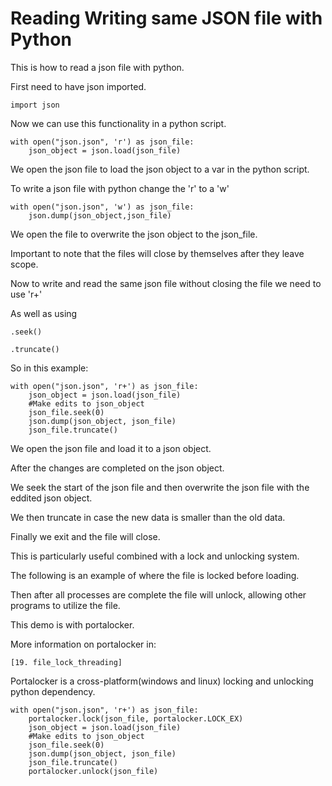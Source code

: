 # Reading Writing same JSON file with Python

This is how to read a json file with python.

First need to have json imported.

	import json

Now we can use this functionality in a python script.
	
	with open("json.json", 'r') as json_file:
	    json_object = json.load(json_file)

We open the json file to load the json object to a var in the python script.

To write a json file with python change the 'r' to a 'w'

	with open("json.json", 'w') as json_file:
	    json.dump(json_object,json_file)

We open the file to overwrite the json object to the json_file.

Important to note that the files will close by themselves after they leave scope.

Now to write and read the same json file without closing the file we need to use 'r+'

As well as using

	.seek()

	.truncate()

So in this example:

	with open("json.json", 'r+') as json_file:
	    json_object = json.load(json_file)
	    #Make edits to json_object
	    json_file.seek(0)
	    json.dump(json_object, json_file)
	    json_file.truncate()

We open the json file and load it to a json object.

After the changes are completed on the json object.

We seek the start of the json file and then overwrite the json file with the eddited json object.

We then truncate in case the new data is smaller than the old data.

Finally we exit and the file will close.

This is particularly useful combined with a lock and unlocking system.

The following is an example of where the file is locked before loading.

Then after all processes are complete the file will unlock, allowing other programs to utilize the file.

This demo is with portalocker.

More information on portalocker in:

	[19. file_lock_threading]

Portalocker is a cross-platform(windows and linux) locking and unlocking python dependency.

	with open("json.json", 'r+') as json_file:
		portalocker.lock(json_file, portalocker.LOCK_EX)
	    json_object = json.load(json_file)
	    #Make edits to json_object
	    json_file.seek(0)
	    json.dump(json_object, json_file)
	    json_file.truncate()
		portalocker.unlock(json_file)